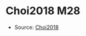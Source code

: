 <a name="material" />

# Choi2018 M28
<script type="application/ld+json">
  {
    "@context": "https://schema.org/",
    "@type": "ChemicalSubstance",
    "http://purl.org/dc/terms/conformsTo":
      {
        "@type": "CreativeWork",
        "@id": "https://bioschemas.org/profiles/ChemicalSubstance/0.4-RELEASE/"
      },
    "@id": "https://egonw.github.io/nanowiki/nanowiki539.html#material",
    "name": "Choi2018 M28",
    "sameAs": "http://127.0.0.1/mediawiki/index.php/Special:URIResolver/Choi2018_M28"
  }
</script>


* Source: [Choi2018](http://127.0.0.1/mediawiki/index.php/Special:URIResolver/Choi2018)
